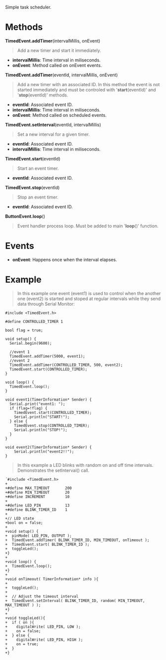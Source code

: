 Simple task scheduler.

# Methods #

**TimedEvent.addTimer**(intervalMillis, onEvent)

> Add a new timer and start it immediately.

  * **intervalMillis**: Time interval in miliseconds.
  * **onEvent**: Method called on onEvent events.

**TimedEvent.addTimer**(eventId, intervalMillis, onEvent)

> Add a new timer with an associated ID. In this method the event is not started immediately and must be controled with '**start**(eventId)' and '**stop**(eventId)' methods.

  * **eventId**: Associated event ID.
  * **intervalMillis**: Time interval in miliseconds.
  * **onEvent**: Method called on scheduled events.

**TimedEvent.setInterval**(eventId, intervalMillis)

> Set a new interval for a given timer.

  * **eventId**: Associated event ID.
  * **intervalMillis**: Time interval in miliseconds.

**TimedEvent.start**(eventId)

> Start an event timer.

  * **eventId**: Associated event ID.

**TimedEvent.stop**(eventId)

> Stop an event timer.

  * **eventId**: Associated event ID.

**ButtonEvent.loop**()

> Event handler process loop. Must be added to main '**loop**()' function.

# Events #

  * **onEvent**: Happens once when the interval elapses.

# Example #

> In this example one event (event1) is used to control when the another one (event2) is started and stoped at regular intervals while they send data through Serial Monitor:

```
#include <TimedEvent.h>

#define CONTROLLED_TIMER 1

bool flag = true;

void setup() {
  Serial.begin(9600);

  //event 1
  TimedEvent.addTimer(5000, event1);
  //event 2
  TimedEvent.addTimer(CONTROLLED_TIMER, 500, event2);
  TimedEvent.start(CONTROLLED_TIMER);
}

void loop() {
  TimedEvent.loop();
}

void event1(TimerInformation* Sender) {
  Serial.print("event1: ");
  if (flag=!flag) {
    TimedEvent.start(CONTROLLED_TIMER);
    Serial.println("START!");
  } else {
    TimedEvent.stop(CONTROLLED_TIMER);
    Serial.println("STOP!");
  }
}

void event2(TimerInformation* Sender) {
    Serial.println("event2!!");  
}
```

> In this example a LED blinks with random on and off time intervals. Demonstrates the setInterval() call.

```
´#include <TimedEvent.h>
+
+#define MAX_TIMEOUT       200
+#define MIN_TIMEOUT       20
+#define INCREMENT         10
+
+#define LED_PIN           13
+#define BLINK_TIMER_ID    1
+
+// LED state
+bool on = false;
+
+void setup() {
+  pinMode( LED_PIN, OUTPUT );
+  TimedEvent.addTimer( BLINK_TIMER_ID, MIN_TIMEOUT, onTimeout );
+  TimedEvent.start( BLINK_TIMER_ID );
+  toggleLed();
+}
+
+void loop() {
+  TimedEvent.loop();
+}
+
+void onTimeout( TimerInformation* info ){
+
+  toggleLed();
+    
+  // Adjust the timeout interval
+  TimedEvent.setInterval( BLINK_TIMER_ID, random( MIN_TIMEOUT, MAX_TIMEOUT ) );
+}
+
+void toggleLed(){
+  if ( on ){
+    digitalWrite( LED_PIN, LOW );
+    on = false;
+  } else {
+    digitalWrite( LED_PIN, HIGH );
+    on = true;
+  }
+}
```
